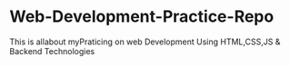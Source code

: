 # Web-Development-Practice-Repo
This is allabout myPraticing on web Development Using HTML,CSS,JS &amp; Backend  Technologies
